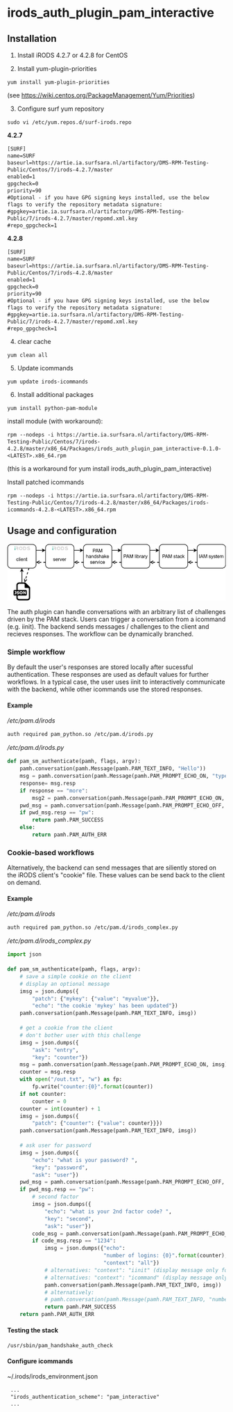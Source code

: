 # irods_auth_plugin_pam_interactive

## Installation

1. Install iRODS 4.2.7 or 4.2.8 for CentOS

2. Install yum-plugin-priorities

```
yum install yum-plugin-priorities
```
(see https://wiki.centos.org/PackageManagement/Yum/Priorities)

3. Configure surf yum repository
```
sudo vi /etc/yum.repos.d/surf-irods.repo
```

**4.2.7**
```
[SURF]
name=SURF
baseurl=https://artie.ia.surfsara.nl/artifactory/DMS-RPM-Testing-Public/Centos/7/irods-4.2.7/master
enabled=1
gpgcheck=0
priority=90
#Optional - if you have GPG signing keys installed, use the below flags to verify the repository metadata signature:
#gpgkey=artie.ia.surfsara.nl/artifactory/DMS-RPM-Testing-Public/7/irods-4.2.7/master/repomd.xml.key
#repo_gpgcheck=1
```

**4.2.8**
```
[SURF]
name=SURF
baseurl=https://artie.ia.surfsara.nl/artifactory/DMS-RPM-Testing-Public/Centos/7/irods-4.2.8/master
enabled=1
gpgcheck=0
priority=90
#Optional - if you have GPG signing keys installed, use the below flags to verify the repository metadata signature:
#gpgkey=artie.ia.surfsara.nl/artifactory/DMS-RPM-Testing-Public/7/irods-4.2.7/master/repomd.xml.key
#repo_gpgcheck=1
```

4. clear cache

```
yum clean all
```

5. Update icommands

```
yum update irods-icommands
```

6. Install additional packages

```
yum install python-pam-module
```

install module (with workaround):

```
rpm --nodeps -i https://artie.ia.surfsara.nl/artifactory/DMS-RPM-Testing-Public/Centos/7/irods-4.2.8/master/x86_64/Packages/irods_auth_plugin_pam_interactive-0.1.0-<LATEST>.x86_64.rpm
```
(this is a workaround for yum install irods_auth_plugin_pam_interactive)

Install patched icommands
```
rpm --nodeps -i https://artie.ia.surfsara.nl/artifactory/DMS-RPM-Testing-Public/Centos/7/irods-4.2.8/master/x86_64/Packages/irods-icommands-4.2.8-<LATEST>.x86_64.rpm
```

## Usage and configuration

![Components](doc/Components.png)

The auth plugin can handle conversations with an arbitrary list of challenges driven by the PAM stack.
Users can trigger a conversation from a icommand (e.g. iinit). The backend sends messages / challenges to the client and recieves 
responses. The workflow can be dynamically branched.

### Simple workflow
By default the user's responses are stored locally after sucessful authentication. These responses are used as default values for further
workflows. In a typical case, the user uses iinit to interactively communicate with the backend, while other icommands use the stored
responses.

#### Example
*/etc/pam.d/irods*
```bash
auth required pam_python.so /etc/pam.d/irods.py
```
*/etc/pam.d/irods.py*
```python
def pam_sm_authenticate(pamh, flags, argv):
    pamh.conversation(pamh.Message(pamh.PAM_TEXT_INFO, "Hello"))
    msg = pamh.conversation(pamh.Message(pamh.PAM_PROMPT_ECHO_ON, "type 'more' if you want more:"))
    response= msg.resp
    if response == "more":
        msg2 = pamh.conversation(pamh.Message(pamh.PAM_PROMPT_ECHO_ON, "type somehting:"))
    pwd_msg = pamh.conversation(pamh.Message(pamh.PAM_PROMPT_ECHO_OFF, "password:"))
    if pwd_msg.resp == "pw":
        return pamh.PAM_SUCCESS
    else:
        return pamh.PAM_AUTH_ERR

```

### Cookie-based workflows
Alternatively, the backend can send messages that are siliently stored on the iRODS client's "cookie" file.
These values can be send back to the client on demand.

#### Example
*/etc/pam.d/irods*
```bash
auth required pam_python.so /etc/pam.d/irods_complex.py
```

*/etc/pam.d/irods_complex.py*
```python
import json

def pam_sm_authenticate(pamh, flags, argv):
    # save a simple cookie on the client
    # display an optional message
    imsg = json.dumps({
        "patch": {"mykey": {"value": "myvalue"}},
        "echo": "the cookie 'mykey' has been updated"})
    pamh.conversation(pamh.Message(pamh.PAM_TEXT_INFO, imsg))

    # get a cookie from the client
    # don't bother user with this challenge
    imsg = json.dumps({
        "ask": "entry", 
        "key": "counter"})
    msg = pamh.conversation(pamh.Message(pamh.PAM_PROMPT_ECHO_ON, imsg))
    counter = msg.resp
    with open("/out.txt", "w") as fp:
        fp.write("counter:{0}".format(counter))
    if not counter:
        counter = 0
    counter = int(counter) + 1
    imsg = json.dumps({
        "patch": {"counter": {"value": counter}}})
    pamh.conversation(pamh.Message(pamh.PAM_TEXT_INFO, imsg))

    # ask user for password
    imsg = json.dumps({
        "echo": "what is your password? ",
        "key": "password",
        "ask": "user"})
    pwd_msg = pamh.conversation(pamh.Message(pamh.PAM_PROMPT_ECHO_OFF, imsg))
    if pwd_msg.resp == "pw":
        # second factor
        imsg = json.dumps({
            "echo": "what is your 2nd factor code? ",
            "key": "second",
            "ask": "user"})
        code_msg = pamh.conversation(pamh.Message(pamh.PAM_PROMPT_ECHO_ON, imsg))
        if code_msg.resp == "1234":
            imsg = json.dumps({"echo":
                               "number of logins: {0}".format(counter),
                               "context": "all"})
            # alternatives: "context": "iinit" (display message only for iinit command) (default)
            # alternatives: "context": "icommand" (display message only for other icommands)
            pamh.conversation(pamh.Message(pamh.PAM_TEXT_INFO, imsg))
            # alternatively:
            # pamh.conversation(pamh.Message(pamh.PAM_TEXT_INFO, "number of logins: {0}".format(counter)))
            return pamh.PAM_SUCCESS
    return pamh.PAM_AUTH_ERR
```

#### Testing the stack
```
/usr/sbin/pam_handshake_auth_check
```

#### Configure icommands

~/.irods/irods_environment.json
```
 ...
 "irods_authentication_scheme": "pam_interactive"
 ...

```



